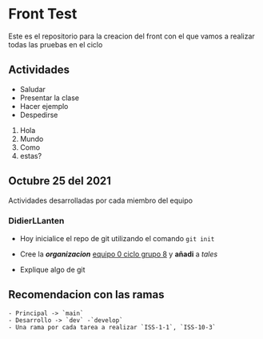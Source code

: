 # Front Test

Este es el repositorio para la creacion del front con el que vamos a realizar todas las pruebas en el ciclo

## Actividades 

- Saludar
- Presentar la clase
- Hacer ejemplo
- Despedirse

1. Hola
2. Mundo
5. Como
1. estas?

## Octubre 25 del 2021
Actividades desarrolladas por cada miembro del equipo 


### DidierLLanten

- Hoy inicialice el repo de git utilizando el comando `git init`

- Cree la ***organizacion*** [equipo 0 ciclo grupo 8](https://github.com/DidierLLanten) y **añadi** a _tales_
- Explique algo de git

## Recomendacion con las ramas
    - Principal -> `main`
    - Desarrollo -> `dev` -`develop`
    - Una rama por cada tarea a realizar `ISS-1-1`, `ISS-10-3`